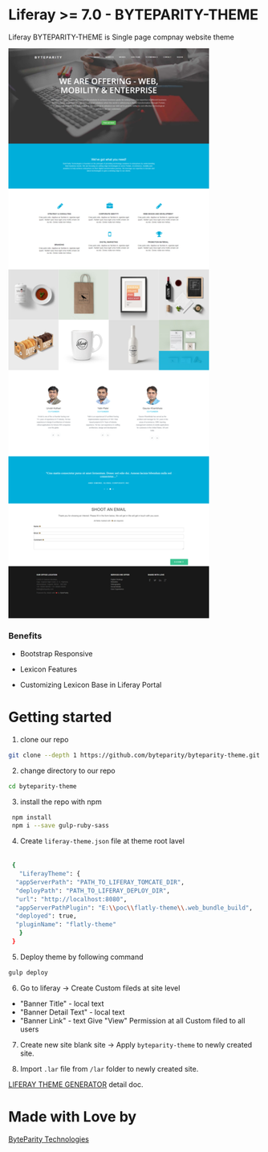 # Liferay >= 7.0 - BYTEPARITY-THEME

Liferay BYTEPARITY-THEME is Single page compnay website  theme

<img src="/src/images/screenshot.png" alt="BYTEPARITY-THEME" width="400px">

### Benefits

- Bootstrap Responsive

- Lexicon Features

- Customizing Lexicon Base in Liferay Portal

# Getting started

1. clone our repo
 ```bash
 git clone --depth 1 https://github.com/byteparity/byteparity-theme.git
 ```
 
2. change directory to our repo
 ```bash
 cd byteparity-theme
 ```
3. install the repo with npm
```bash
 npm install
 npm i --save gulp-ruby-sass
 ```
 
4. Create `liferay-theme.json` file at theme root lavel

```bash

 {
   "LiferayTheme": {
  "appServerPath": "PATH_TO_LIFERAY_TOMCATE_DIR", 
  "deployPath": "PATH_TO_LIFERAY_DEPLOY_DIR",
  "url": "http://localhost:8080",
  "appServerPathPlugin": "E:\\poc\\flatly-theme\\.web_bundle_build",
  "deployed": true,
  "pluginName": "flatly-theme"
   }
 }
 ```
5. Deploy theme by following command
```bash
gulp deploy
```
6. Go to liferay -> Create Custom fileds at site level
  - "Banner Title" - local text
  - "Banner Detail Text" - local text
  - "Banner Link" - text
  Give "View" Permission at all Custom filed to all users

7. Create new site blank site -> Apply `byteparity-theme` to newly created site.

8. Import `.lar` file from `/lar` folder to newly created site.

[LIFERAY THEME GENERATOR](https://dev.liferay.com/develop/tutorials/-/knowledge_base/7-0/themes-generator) detail doc.

# Made with Love by
[ByteParity Technologies](https://byteparity.com/)